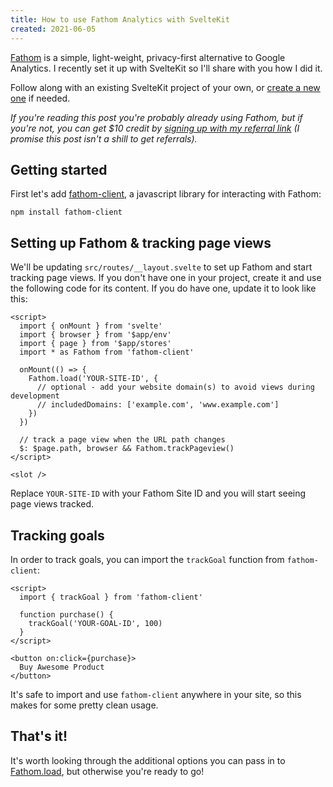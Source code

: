 ```yaml
---
title: How to use Fathom Analytics with SvelteKit
created: 2021-06-05
---
```


[Fathom](https://usefathom.com) is a simple, light-weight, privacy-first alternative to Google Analytics. I recently set it up with SvelteKit so I'll share with you how I did it.

Follow along with an existing SvelteKit project of your own, or [create a new one](https://kit.svelte.dev/docs#introduction-getting-started) if needed.

_If you're reading this post you're probably already using Fathom, but if you're not, you can get $10 credit by [signing up with my referral link](https://usefathom.com/ref/QAKNUF) (I promise this post isn't a shill to get referrals)._

## Getting started

First let's add [fathom-client](https://github.com/derrickreimer/fathom-client), a javascript library for interacting with Fathom:

```
npm install fathom-client
```

## Setting up Fathom & tracking page views

We'll be updating `src/routes/__layout.svelte` to set up Fathom and start tracking page views. If you don't have one in your project, create it and use the following code for its content. If you do have one, update it to look like this:

```svelte
<script>
  import { onMount } from 'svelte'
  import { browser } from '$app/env'
  import { page } from '$app/stores'
  import * as Fathom from 'fathom-client'

  onMount(() => {
    Fathom.load('YOUR-SITE-ID', {
      // optional - add your website domain(s) to avoid views during development
      // includedDomains: ['example.com', 'www.example.com']
    })
  })

  // track a page view when the URL path changes
  $: $page.path, browser && Fathom.trackPageview()
</script>

<slot />
```

Replace `YOUR-SITE-ID` with your Fathom Site ID and you will start seeing page views tracked.

## Tracking goals

In order to track goals, you can import the `trackGoal` function from `fathom-client`:

```svelte
<script>
  import { trackGoal } from 'fathom-client'

  function purchase() {
    trackGoal('YOUR-GOAL-ID', 100)
  }
</script>

<button on:click={purchase}>
  Buy Awesome Product
</button>
```

It's safe to import and use `fathom-client` anywhere in your site, so this makes for some pretty clean usage.

## That's it!

It's worth looking through the additional options you can pass in to [Fathom.load](https://github.com/derrickreimer/fathom-client#loadsiteid-string-opts-object), but otherwise you're ready to go!
